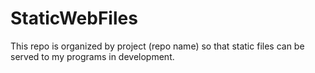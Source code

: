 # StaticWebFiles
This repo is organized by project (repo name) so that static files can be served to my programs in development.
